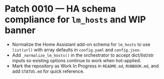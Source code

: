 # Patch 0010 — HA schema compliance for `lm_hosts` and WIP banner

- Normalize the Home Assistant add-on schema for `lm_hosts` to use `list(url)` with array defaults in `config.yaml` and `config.json`.
- Add `_normalize_lm_hosts()` in the orchestrator to accept dict/list/str inputs so existing options continue to work when hot-applied.
- Mark the repository as Work In Progress in `README.md`, `RUNBOOK.md`, and add `STATUS.md` for quick reference.
